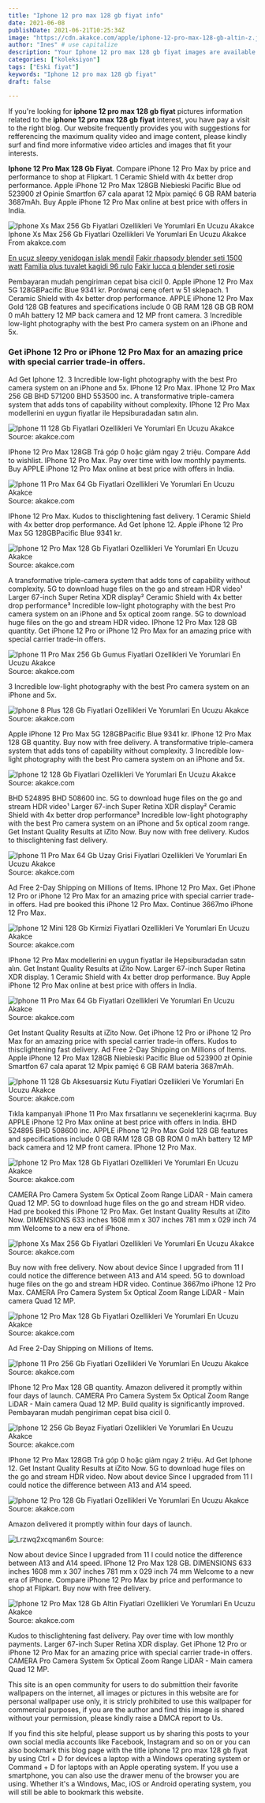 ```yaml
---
title: "Iphone 12 pro max 128 gb fiyat info"
date: 2021-06-08
publishDate: 2021-06-21T10:25:34Z
image: "https://cdn.akakce.com/apple/iphone-12-pro-max-128-gb-altin-z.jpg"
author: "Ines" # use capitalize
description: "Your Iphone 12 pro max 128 gb fiyat images are available. Iphone 12 pro max 128 gb fiyat are a topic that is being searched for and liked by netizens today. You can Find and Download the Iphone 12 pro max 128 gb fiyat files here. Find and Download all free images."
categories: ["koleksiyon"]
tags: ["Eski fiyat"]
keywords: "Iphone 12 pro max 128 gb fiyat"
draft: false

---
```


If you're looking for **iphone 12 pro max 128 gb fiyat** pictures information related to the **iphone 12 pro max 128 gb fiyat** interest, you have pay a visit to the right  blog.  Our website frequently  provides you with  suggestions  for refferencing  the maximum  quality video and image  content, please kindly surf and find more informative video articles and images  that fit your interests.

**Iphone 12 Pro Max 128 Gb Fiyat**. Compare iPhone 12 Pro Max by price and performance to shop at Flipkart. 1 Ceramic Shield with 4x better drop performance. Apple iPhone 12 Pro Max 128GB Niebieski Pacific Blue od 523900 zł Opinie Smartfon 67 cala aparat 12 Mpix pamięć 6 GB RAM bateria 3687mAh. Buy Apple iPhone 12 Pro Max online at best price with offers in India.

![Iphone Xs Max 256 Gb Fiyatlari Ozellikleri Ve Yorumlari En Ucuzu Akakce](https://cdn.akakce.com/apple/iphone-xs-max-256-gb-z.jpg "Iphone Xs Max 256 Gb Fiyatlari Ozellikleri Ve Yorumlari En Ucuzu Akakce")
Iphone Xs Max 256 Gb Fiyatlari Ozellikleri Ve Yorumlari En Ucuzu Akakce From akakce.com

[En ucuz sleepy yenidogan islak mendil](/en-ucuz-sleepy-yenidogan-islak-mendil/)
[Fakir rhapsody blender seti 1500 watt](/fakir-rhapsody-blender-seti-1500-watt/)
[Familia plus tuvalet kagidi 96 rulo](/familia-plus-tuvalet-kagidi-96-rulo/)
[Fakir lucca q blender seti rosie](/fakir-lucca-q-blender-seti-rosie/)

Pembayaran mudah pengiriman cepat bisa cicil 0. Apple iPhone 12 Pro Max 5G 128GBPacific Blue 9341 kr. Porównaj cenę ofert w 51 sklepach. 1 Ceramic Shield with 4x better drop performance. APPLE iPhone 12 Pro Max Gold 128 GB features and specifications include 0 GB RAM 128 GB GB ROM 0 mAh battery 12 MP back camera and 12 MP front camera. 3 Incredible low-light photography with the best Pro camera system on an iPhone and 5x.

### Get iPhone 12 Pro or iPhone 12 Pro Max for an amazing price with special carrier trade-in offers.

Ad Get Iphone 12. 3 Incredible low-light photography with the best Pro camera system on an iPhone and 5x. IPhone 12 Pro Max. IPhone 12 Pro Max 256 GB BHD 571200 BHD 553500 inc. A transformative triple-camera system that adds tons of capability without complexity. IPhone 12 Pro Max modellerini en uygun fiyatlar ile Hepsiburadadan satın alın.


![Iphone 11 128 Gb Fiyatlari Ozellikleri Ve Yorumlari En Ucuzu Akakce](https://cdn.akakce.com/apple/iphone-11-128-gb-2-z.jpg "Iphone 11 128 Gb Fiyatlari Ozellikleri Ve Yorumlari En Ucuzu Akakce")
Source: akakce.com

IPhone 12 Pro Max 128GB Trả góp 0 hoặc giảm ngay 2 triệu. Compare Add to wishlist. IPhone 12 Pro Max. Pay over time with low monthly payments. Buy APPLE iPhone 12 Pro Max online at best price with offers in India.

![Iphone 11 Pro Max 64 Gb Fiyatlari Ozellikleri Ve Yorumlari En Ucuzu Akakce](https://cdn.akakce.com/apple/iphone-11-pro-max-64-gb-3-z.jpg "Iphone 11 Pro Max 64 Gb Fiyatlari Ozellikleri Ve Yorumlari En Ucuzu Akakce")
Source: akakce.com

IPhone 12 Pro Max. Kudos to thisclightening fast delivery. 1 Ceramic Shield with 4x better drop performance. Ad Get Iphone 12. Apple iPhone 12 Pro Max 5G 128GBPacific Blue 9341 kr.

![Iphone 12 Pro Max 128 Gb Fiyatlari Ozellikleri Ve Yorumlari En Ucuzu Akakce](https://cdn.akakce.com/apple/iphone-12-pro-max-128-gb-z.jpg "Iphone 12 Pro Max 128 Gb Fiyatlari Ozellikleri Ve Yorumlari En Ucuzu Akakce")
Source: akakce.com

A transformative triple-camera system that adds tons of capability without complexity. 5G to download huge files on the go and stream HDR video¹ Larger 67-inch Super Retina XDR display² Ceramic Shield with 4x better drop performance³ Incredible low-light photography with the best Pro camera system on an iPhone and 5x optical zoom range. 5G to download huge files on the go and stream HDR video. IPhone 12 Pro Max 128 GB quantity. Get iPhone 12 Pro or iPhone 12 Pro Max for an amazing price with special carrier trade-in offers.

![Iphone 11 Pro Max 256 Gb Gumus Fiyatlari Ozellikleri Ve Yorumlari En Ucuzu Akakce](https://cdn.akakce.com/apple/iphone-11-pro-max-256-gb-gumus-z.jpg "Iphone 11 Pro Max 256 Gb Gumus Fiyatlari Ozellikleri Ve Yorumlari En Ucuzu Akakce")
Source: akakce.com

3 Incredible low-light photography with the best Pro camera system on an iPhone and 5x. 

![Iphone 8 Plus 128 Gb Fiyatlari Ozellikleri Ve Yorumlari En Ucuzu Akakce](https://cdn.akakce.com/apple/iphone-8-plus-128-gb-z.jpg "Iphone 8 Plus 128 Gb Fiyatlari Ozellikleri Ve Yorumlari En Ucuzu Akakce")
Source: akakce.com

Apple iPhone 12 Pro Max 5G 128GBPacific Blue 9341 kr. IPhone 12 Pro Max 128 GB quantity. Buy now with free delivery. A transformative triple-camera system that adds tons of capability without complexity. 3 Incredible low-light photography with the best Pro camera system on an iPhone and 5x.

![Iphone 12 128 Gb Fiyatlari Ozellikleri Ve Yorumlari En Ucuzu Akakce](https://cdn.akakce.com/apple/iphone-12-128-gb-z.jpg "Iphone 12 128 Gb Fiyatlari Ozellikleri Ve Yorumlari En Ucuzu Akakce")
Source: akakce.com

BHD 524895 BHD 508600 inc. 5G to download huge files on the go and stream HDR video¹ Larger 67-inch Super Retina XDR display² Ceramic Shield with 4x better drop performance³ Incredible low-light photography with the best Pro camera system on an iPhone and 5x optical zoom range. Get Instant Quality Results at iZito Now. Buy now with free delivery. Kudos to thisclightening fast delivery.

![Iphone 11 Pro Max 64 Gb Uzay Grisi Fiyatlari Ozellikleri Ve Yorumlari En Ucuzu Akakce](https://cdn.akakce.com/apple/iphone-11-pro-max-64-gb-uzay-grisi-z.jpg "Iphone 11 Pro Max 64 Gb Uzay Grisi Fiyatlari Ozellikleri Ve Yorumlari En Ucuzu Akakce")
Source: akakce.com

Ad Free 2-Day Shipping on Millions of Items. IPhone 12 Pro Max. Get iPhone 12 Pro or iPhone 12 Pro Max for an amazing price with special carrier trade-in offers. Had pre booked this iPhone 12 Pro Max. Continue 3667mo iPhone 12 Pro Max.

![Iphone 12 Mini 128 Gb Kirmizi Fiyatlari Ozellikleri Ve Yorumlari En Ucuzu Akakce](https://cdn.akakce.com/apple/iphone-12-mini-128-gb-kirmizi-z.jpg "Iphone 12 Mini 128 Gb Kirmizi Fiyatlari Ozellikleri Ve Yorumlari En Ucuzu Akakce")
Source: akakce.com

IPhone 12 Pro Max modellerini en uygun fiyatlar ile Hepsiburadadan satın alın. Get Instant Quality Results at iZito Now. Larger 67-inch Super Retina XDR display. 1 Ceramic Shield with 4x better drop performance. Buy Apple iPhone 12 Pro Max online at best price with offers in India.

![Iphone 11 Pro Max 64 Gb Fiyatlari Ozellikleri Ve Yorumlari En Ucuzu Akakce](https://cdn.akakce.com/apple/iphone-11-pro-max-64-gb-1-z.jpg "Iphone 11 Pro Max 64 Gb Fiyatlari Ozellikleri Ve Yorumlari En Ucuzu Akakce")
Source: akakce.com

Get Instant Quality Results at iZito Now. Get iPhone 12 Pro or iPhone 12 Pro Max for an amazing price with special carrier trade-in offers. Kudos to thisclightening fast delivery. Ad Free 2-Day Shipping on Millions of Items. Apple iPhone 12 Pro Max 128GB Niebieski Pacific Blue od 523900 zł Opinie Smartfon 67 cala aparat 12 Mpix pamięć 6 GB RAM bateria 3687mAh.

![Iphone 11 128 Gb Aksesuarsiz Kutu Fiyatlari Ozellikleri Ve Yorumlari En Ucuzu Akakce](https://cdn.akakce.com/apple/iphone-11-128-gb-aksesuarsiz-kutu-z.jpg "Iphone 11 128 Gb Aksesuarsiz Kutu Fiyatlari Ozellikleri Ve Yorumlari En Ucuzu Akakce")
Source: akakce.com

Tıkla kampanyalı iPhone 11 Pro Max fırsatlarını ve seçeneklerini kaçırma. Buy APPLE iPhone 12 Pro Max online at best price with offers in India. BHD 524895 BHD 508600 inc. APPLE iPhone 12 Pro Max Gold 128 GB features and specifications include 0 GB RAM 128 GB GB ROM 0 mAh battery 12 MP back camera and 12 MP front camera. IPhone 12 Pro Max.

![Iphone 12 Pro Max 128 Gb Fiyatlari Ozellikleri Ve Yorumlari En Ucuzu Akakce](https://cdn.akakce.com/apple/iphone-12-pro-max-128-gb-2-z.jpg "Iphone 12 Pro Max 128 Gb Fiyatlari Ozellikleri Ve Yorumlari En Ucuzu Akakce")
Source: akakce.com

CAMERA Pro Camera System 5x Optical Zoom Range LiDAR - Main camera Quad 12 MP. 5G to download huge files on the go and stream HDR video. Had pre booked this iPhone 12 Pro Max. Get Instant Quality Results at iZito Now. DIMENSIONS 633 inches 1608 mm x 307 inches 781 mm x 029 inch 74 mm Welcome to a new era of iPhone.

![Iphone Xs Max 256 Gb Fiyatlari Ozellikleri Ve Yorumlari En Ucuzu Akakce](https://cdn.akakce.com/apple/iphone-xs-max-256-gb-z.jpg "Iphone Xs Max 256 Gb Fiyatlari Ozellikleri Ve Yorumlari En Ucuzu Akakce")
Source: akakce.com

Buy now with free delivery. Now about device Since I upgraded from 11 I could notice the difference between A13 and A14 speed. 5G to download huge files on the go and stream HDR video. Continue 3667mo iPhone 12 Pro Max. CAMERA Pro Camera System 5x Optical Zoom Range LiDAR - Main camera Quad 12 MP.

![Iphone 12 Pro Max 128 Gb Fiyatlari Ozellikleri Ve Yorumlari En Ucuzu Akakce](https://cdn.akakce.com/apple/iphone-12-pro-max-128-gb-4-z.jpg "Iphone 12 Pro Max 128 Gb Fiyatlari Ozellikleri Ve Yorumlari En Ucuzu Akakce")
Source: akakce.com

Ad Free 2-Day Shipping on Millions of Items. 

![Iphone 11 Pro 256 Gb Fiyatlari Ozellikleri Ve Yorumlari En Ucuzu Akakce](https://cdn.akakce.com/apple/iphone-11-pro-256-gb-z.jpg "Iphone 11 Pro 256 Gb Fiyatlari Ozellikleri Ve Yorumlari En Ucuzu Akakce")
Source: akakce.com

IPhone 12 Pro Max 128 GB quantity. Amazon delivered it promptly within four days of launch. CAMERA Pro Camera System 5x Optical Zoom Range LiDAR - Main camera Quad 12 MP. Build quality is significantly improved. Pembayaran mudah pengiriman cepat bisa cicil 0.

![Iphone 12 256 Gb Beyaz Fiyatlari Ozellikleri Ve Yorumlari En Ucuzu Akakce](https://cdn.akakce.com/apple/iphone-12-256-gb-beyaz-z.jpg "Iphone 12 256 Gb Beyaz Fiyatlari Ozellikleri Ve Yorumlari En Ucuzu Akakce")
Source: akakce.com

IPhone 12 Pro Max 128GB Trả góp 0 hoặc giảm ngay 2 triệu. Ad Get Iphone 12. Get Instant Quality Results at iZito Now. 5G to download huge files on the go and stream HDR video. Now about device Since I upgraded from 11 I could notice the difference between A13 and A14 speed.

![Iphone 12 Pro 128 Gb Fiyatlari Ozellikleri Ve Yorumlari En Ucuzu Akakce](https://cdn.akakce.com/apple/iphone-12-pro-128-gb-3-z.jpg "Iphone 12 Pro 128 Gb Fiyatlari Ozellikleri Ve Yorumlari En Ucuzu Akakce")
Source: akakce.com

Amazon delivered it promptly within four days of launch. 

![Lrzwq2xcqman6m](https://iis-akakce.akamaized.net/p.z?%2F%2Fmcdn01%2Egittigidiyor%2Enet%2F65698%2F656988979%5F0%2Ejpg "Lrzwq2xcqman6m")
Source: 

Now about device Since I upgraded from 11 I could notice the difference between A13 and A14 speed. IPhone 12 Pro Max 128 GB. DIMENSIONS 633 inches 1608 mm x 307 inches 781 mm x 029 inch 74 mm Welcome to a new era of iPhone. Compare iPhone 12 Pro Max by price and performance to shop at Flipkart. Buy now with free delivery.

![Iphone 12 Pro Max 128 Gb Altin Fiyatlari Ozellikleri Ve Yorumlari En Ucuzu Akakce](https://cdn.akakce.com/apple/iphone-12-pro-max-128-gb-altin-z.jpg "Iphone 12 Pro Max 128 Gb Altin Fiyatlari Ozellikleri Ve Yorumlari En Ucuzu Akakce")
Source: akakce.com

Kudos to thisclightening fast delivery. Pay over time with low monthly payments. Larger 67-inch Super Retina XDR display. Get iPhone 12 Pro or iPhone 12 Pro Max for an amazing price with special carrier trade-in offers. CAMERA Pro Camera System 5x Optical Zoom Range LiDAR - Main camera Quad 12 MP.

This site is an open community for users to do submittion their favorite wallpapers on the internet, all images or pictures in this website are for personal wallpaper use only, it is stricly prohibited to use this wallpaper for commercial purposes, if you are the author and find this image is shared without your permission, please kindly raise a DMCA report to Us.

If you find this site helpful, please support us by sharing this posts to your own social media accounts like Facebook, Instagram and so on or you can also bookmark this blog page with the title iphone 12 pro max 128 gb fiyat by using Ctrl + D for devices a laptop with a Windows operating system or Command + D for laptops with an Apple operating system. If you use a smartphone, you can also use the drawer menu of the browser you are using. Whether it's a Windows, Mac, iOS or Android operating system, you will still be able to bookmark this website.

